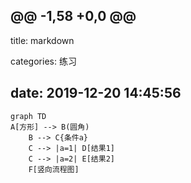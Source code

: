 @@ -1,58 +0,0 @@
---
title: markdown

categories: 练习

date: 2019-12-20 14:45:56
---
```mermaid
graph TD
A[方形] --> B(圆角)
    B --> C{条件a}
    C --> |a=1| D[结果1]
    C --> |a=2| E[结果2]
    F[竖向流程图]
```